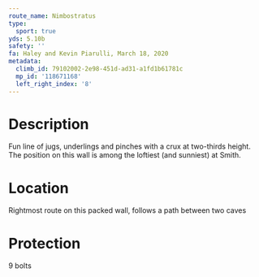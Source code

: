 ```yaml
---
route_name: Nimbostratus
type:
  sport: true
yds: 5.10b
safety: ''
fa: Haley and Kevin Piarulli, March 18, 2020
metadata:
  climb_id: 79102002-2e98-451d-ad31-a1fd1b61781c
  mp_id: '118671168'
  left_right_index: '8'
---
```

# Description
Fun line of jugs, underlings and pinches with a crux at two-thirds height. The position on this wall is among the loftiest (and sunniest) at Smith.

# Location
Rightmost route on this packed wall, follows a path between two caves

# Protection
9 bolts
